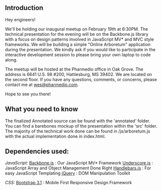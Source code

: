 <h2>Introduction</h2>

Hey engineers!

We'll be holding our inaugural meetup on February 19th at 6:30PM. The technical presentation for the evening will be on the Backbone.js library with a focus on design patterns involved in JavaScript MV* and MVC style frameworks. We will be building a simple "Online Arboretum" application during the presentation. We kindly ask if you would like to participate in the interactive development session to please bring your own laptop to code along. 

The meetup will be hosted at the Pharmedio office in Oak Grove. The address is 6641 U.S. 98 #200, Hattiesburg, MS 39402. We are located on the second floor. If you have any questions, comments, or concerns, please contact me at wes@pharmedio.com. 

Hope to see you there!

<h2>What you need to know</h2>

The finalized Annotated source can be found with the 'annotated' folder.  You can find a barebones mockup of the presentation within the 'src' folder.  The majority of the technical work done can be found in /js/arboretum.js with the actual implementation done in index.html.

<h2>Dependencies used:</h2>

*JavaScript:*
[Backbone.js](http://www.backbonejs.org) : Our JavaScript MV* Framework
[Underscore.js](http://www.underscorejs.org) : JavaScript Array and Object Management Done Right
[Handlebars.js](http://www.handlebarsjs.com) : For easy JavaScript Templating
[jQuery](http://www.jquery.com) : DOM Manipulation Toolkit

*CSS:*
[Bootstrap 3.1](http://www.getbootstrap.com) : Mobile First Responsive Design Framework
